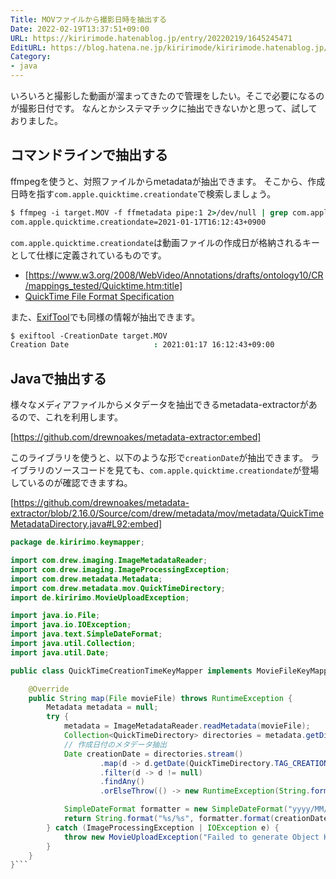 ```yaml
---
Title: MOVファイルから撮影日時を抽出する
Date: 2022-02-19T13:37:51+09:00
URL: https://kiririmode.hatenablog.jp/entry/20220219/1645245471
EditURL: https://blog.hatena.ne.jp/kiririmode/kiririmode.hatenablog.jp/atom/entry/13574176438065005135
Category:
- java
---
```


いろいろと撮影した動画が溜まってきたので管理をしたい。そこで必要になるのが撮影日付です。
なんとかシステマチックに抽出できないかと思って、試しておりました。

## コマンドラインで抽出する

ffmpegを使うと、対照ファイルからmetadataが抽出できます。
そこから、作成日時を指す`com.apple.quicktime.creationdate`で検索しましょう。

```tcsh
$ ffmpeg -i target.MOV -f ffmetadata pipe:1 2>/dev/null | grep com.apple.quicktime.creationdate
com.apple.quicktime.creationdate=2021-01-17T16:12:43+0900
```

`com.apple.quicktime.creationdate`は動画ファイルの作成日が格納されるキーとして仕様に定義されているものです。

<!-- textlint-disable -->
- [https://www.w3.org/2008/WebVideo/Annotations/drafts/ontology10/CR/mappings_tested/Quicktime.htm:title]
- [QuickTime File Format Specification](https://developer.apple.com/library/archive/documentation/QuickTime/QTFF/Metadata/Metadata.html#//apple_ref/doc/uid/TP40000939-CH1-SW43)
<!-- textlint-enable -->

また、[ExifTool](https://exiftool.org/)でも同様の情報が抽出できます。

```tcsh
$ exiftool -CreationDate target.MOV
Creation Date                   : 2021:01:17 16:12:43+09:00
```

## Javaで抽出する

様々なメディアファイルからメタデータを抽出できるmetadata-extractorがあるので、これを利用します。

[https://github.com/drewnoakes/metadata-extractor:embed]

このライブラリを使うと、以下のような形で`creationDate`が抽出できます。
ライブラリのソースコードを見ても、`com.apple.quicktime.creationdate`が登場しているのが確認できますね。

[https://github.com/drewnoakes/metadata-extractor/blob/2.16.0/Source/com/drew/metadata/mov/metadata/QuickTimeMetadataDirectory.java#L92:embed]

```java
package de.kiririmo.keymapper;

import com.drew.imaging.ImageMetadataReader;
import com.drew.imaging.ImageProcessingException;
import com.drew.metadata.Metadata;
import com.drew.metadata.mov.QuickTimeDirectory;
import de.kiririmo.MovieUploadException;

import java.io.File;
import java.io.IOException;
import java.text.SimpleDateFormat;
import java.util.Collection;
import java.util.Date;

public class QuickTimeCreationTimeKeyMapper implements MovieFileKeyMapper {

    @Override
    public String map(File movieFile) throws RuntimeException {
        Metadata metadata = null;
        try {
            metadata = ImageMetadataReader.readMetadata(movieFile);
            Collection<QuickTimeDirectory> directories = metadata.getDirectoriesOfType(QuickTimeDirectory.class);
            // 作成日付のメタデータ抽出
            Date creationDate = directories.stream()
                    .map(d -> d.getDate(QuickTimeDirectory.TAG_CREATION_TIME))
                    .filter(d -> d != null)
                    .findAny()
                    .orElseThrow(() -> new RuntimeException(String.format("Error occurred in parsing %s metadata", movieFile.getPath())));

            SimpleDateFormat formatter = new SimpleDateFormat("yyyy/MM/dd");
            return String.format("%s/%s", formatter.format(creationDate), movieFile.getName());
        } catch (ImageProcessingException | IOException e) {
            throw new MovieUploadException("Failed to generate Object Key for S3", movieFile, e);
        }
    }
}```
